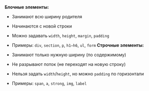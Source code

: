 **Блочные элементы:**
- Занимают всю ширину родителя
    
- Начинаются с новой строки
    
- Можно задавать `width`, `height`, `margin`, `padding`
    
- Примеры: `div`, `section`, `p`, `h1–h6`, `ul`, `form`
**Строчные элементы:**

- Занимают только нужную ширину (по содержимому)
    
- Не разрывают поток (не переходят на новую строку)
    
- Нельзя задать `width`/`height`, но можно `padding` по горизонтали
    
- Примеры: `span`, `a`, `strong`, `img`, `label`